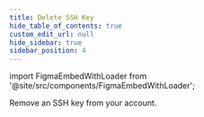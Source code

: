 ```yaml
---
title: Delete SSH Key
hide_table_of_contents: true
custom_edit_url: null
hide_sidebar: true
sidebar_position: 4
---
```


import FigmaEmbedWithLoader from '@site/src/components/FigmaEmbedWithLoader';

Remove an SSH key from your account.

<div style={{ width: "100%", height: "auto", margin: 0, padding: 0, overflow: "hidden" }}>
  <FigmaEmbedWithLoader  className="figma-wrapper"
    url="https://embed.figma.com/proto/XIj1GR2T6U6ZhOxG1oq3Uy/Delete-SSH-Key?node-id=1-119&scaling=scale-down-width&content-scaling=fixed&page-id=0%3A1&embed-host=share"
    thumbnail="/img/template-thumbnail.jpg" 
  />
</div>
